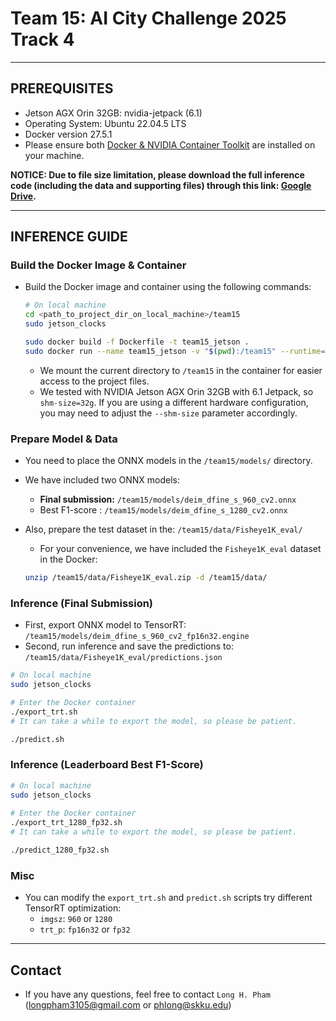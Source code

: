 # Team 15: AI City Challenge 2025 Track 4

---
## PREREQUISITES 

- Jetson AGX Orin 32GB: nvidia-jetpack (6.1) 
- Operating System: Ubuntu 22.04.5 LTS 
- Docker version 27.5.1
- Please ensure both [Docker & NVIDIA Container Toolkit](https://docs.nvidia.com/datacenter/cloud-native/container-toolkit/1.13.5/install-guide.html) are installed on your machine.

**NOTICE: Due to file size limitation, please download the full inference code (including the data and supporting files) through this link: [Google Drive](https://drive.google.com/file/d/1OcAkx-xlIdAeBY7wl0Gf2F1GgIpyelXJ/view?usp=sharing).**

---
##  INFERENCE GUIDE

### Build the Docker Image & Container

- Build the Docker image and container using the following commands:
  ```bash
  # On local machine
  cd <path_to_project_dir_on_local_machine>/team15
  sudo jetson_clocks
  
  sudo docker build -f Dockerfile -t team15_jetson .
  sudo docker run --name team15_jetson -v "$(pwd):/team15" --runtime=nvidia --privileged --shm-size=32g -it team15_jetson
  ```
  - We mount the current directory to `/team15` in the container for easier access to the project files.
  - We tested with NVIDIA Jetson AGX Orin 32GB with 6.1 Jetpack, so `shm-size=32g`. If you are using a different hardware configuration, you may need to adjust the `--shm-size` parameter accordingly.


### Prepare Model & Data

- You need to place the ONNX models in the `/team15/models/` directory. 
- We have included two ONNX models:
  - **Final submission:** `/team15/models/deim_dfine_s_960_cv2.onnx`
  - Best F1-score : `/team15/models/deim_dfine_s_1280_cv2.onnx`


- Also, prepare the test dataset in the: `/team15/data/Fisheye1K_eval/`
  - For your convenience, we have included the `Fisheye1K_eval` dataset in the Docker:
  ```bash
  unzip /team15/data/Fisheye1K_eval.zip -d /team15/data/
  ```


### Inference (Final Submission)

- First, export ONNX model to TensorRT: `/team15/models/deim_dfine_s_960_cv2_fp16n32.engine`
- Second, run inference and save the predictions to: `/team15/data/Fisheye1K_eval/predictions.json`

```bash
# On local machine
sudo jetson_clocks

# Enter the Docker container
./export_trt.sh
# It can take a while to export the model, so please be patient.

./predict.sh
```


### Inference (Leaderboard Best F1-Score)

```bash
# On local machine
sudo jetson_clocks
  
# Enter the Docker container
./export_trt_1280_fp32.sh
# It can take a while to export the model, so please be patient.

./predict_1280_fp32.sh
 ```


### Misc

- You can modify the `export_trt.sh` and `predict.sh` scripts try different TensorRT optimization:
  - `imgsz`: `960` or `1280`
  - `trt_p`: `fp16n32` or `fp32`

---
## Contact
- If you have any questions, feel free to contact `Long H. Pham` ([longpham3105@gmail.com](longpham3105@gmail.com) or [phlong@skku.edu](phlong@skku.edu))
